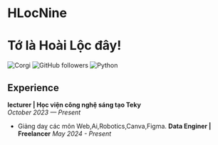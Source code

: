 # HLocNine
# Tớ là Hoài Lộc đây!
![Corgi](https://github.com/HoaiLoc9/repository/blob/main/corgi.gif)
![GitHub followers](https://img.shields.io/github/followers/username?label=Follow&style=social)
![Python](https://img.shields.io/badge/-Python-333?style=flat&logo=python)
## Experience
**lecturer | Học viện công nghệ sáng tạo Teky**  
*October 2023 — Present*

- Giảng daỵ các môn Web,Ai,Robotics,Canva,Figma.
**Data Enginer | Freelancer**
*May 2024 - Present*
